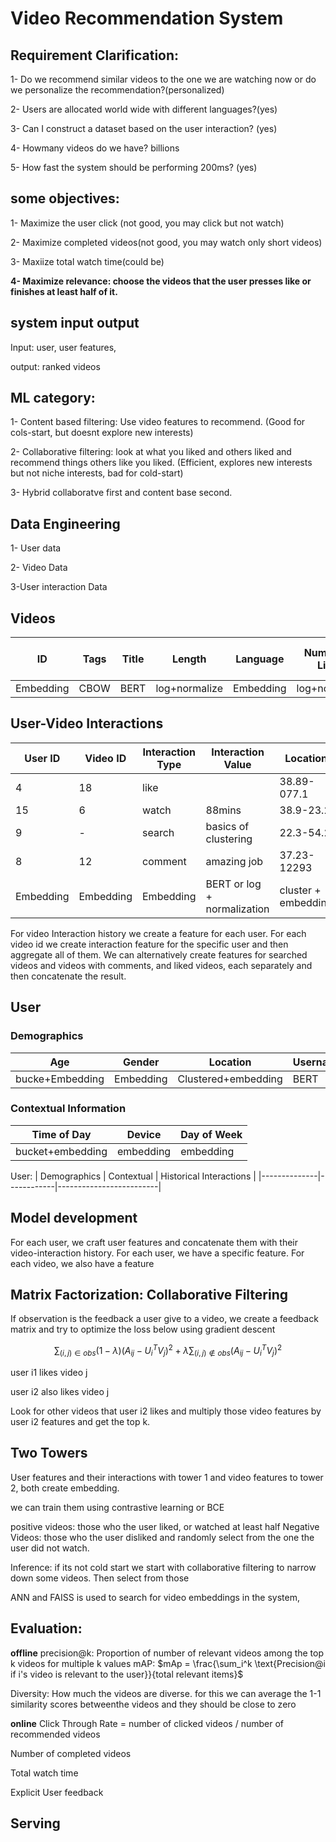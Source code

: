 # Video Recommendation System

## Requirement Clarification:

1- Do we recommend similar videos to the one we are watching now or do we personalize the recommendation?(personalized)

2- Users are allocated world wide with different languages?(yes)

3- Can I construct a dataset based on the user interaction? (yes)

4- Howmany videos do we have? billions

5- How fast the system should be performing 200ms? (yes)

## some objectives:  

1- Maximize the user click (not good, you may click but not watch)

2- Maximize completed videos(not good, you may watch only short videos)

3- Maxiize total watch time(could be)

**4- Maximize relevance: choose the videos that the user presses like or finishes at least half of it.**

## system input output

Input: user, user features, 

output: ranked videos

## ML category:
1- Content based filtering: Use video features to recommend. (Good for cols-start, but doesnt explore new interests)

2- Collaborative filtering: look at what you liked and others liked and recommend things others like you liked. (Efficient, explores new interests but not niche interests, bad for cold-start)

3- Hybrid   collaboratve first and content base second. 

## Data Engineering
1- User data

2- Video Data

3-User interaction Data

## Videos

| ID  | Tags  | Title  | Length | Language | Number of Likes | Comments | Views | Rating (PG, PG-13) |
------|-------|--------|--------|----------|-----------------|----------|-------|--------------------|
Embedding| CBOW|BERT | log+normalize|Embedding|log+normalize|BERT|log+normalzie|Embedding



## User-Video Interactions

| User ID | Video ID | Interaction Type | Interaction Value      | Location     | Time Stamp  |
|---------|----------|------------------|-------------------------|--------------|-------------|
| 4       | 18       | like             |                         | 38.89-077.1  | 128648624   |
| 15      | 6        | watch            | 88mins                  | 38.9-23.2    | 12872496    |
| 9       | -        | search           | basics of clustering    | 22.3-54.2    | 3864123     |
| 8       | 12       | comment          | amazing job             | 37.23-12293  | 125143653   |
|Embedding|Embedding | Embedding |  BERT or log + normalization| cluster + embedding| Bucket + embedding|

For video Interaction history we create a feature for each user. For each video id we create interaction feature for the specific user and then aggregate all of them.
We can alternatively create features for searched videos and videos with comments, and liked videos, each separately and then concatenate the result.


## User 

### Demographics

| Age | Gender | Location | Username | ID  | Language | Time Zone |
|-----|--------|----------|----------|-----|----------|-----------|
| bucke+Embedding|Embedding|Clustered+embedding|BERT|Embedding|Embedding|Embedding|


### Contextual Information
|Time of Day | Device | Day of Week|
-------------|--------|------------|
bucket+embedding|embedding|embedding|


User:  | Demographics | Contextual | Historical Interactions |
       |--------------|------------|-------------------------| 


## Model development
For each user, we craft user features and concatenate them with their video-interaction history. For each user, we have a specific feature. For each video, we also have a feature

## Matrix Factorization: Collaborative Filtering
If observation is the feedback a user give to a video, we create a feedback matrix and try to optimize the loss below using gradient descent

$$
\sum_{(i,j) \in obs} (1 - \lambda) (A_{ij} - U_i^T V_j)^2 + \lambda \sum_{(i,j) \notin obs} (A_{ij} - U_i^T V_j)^2
$$

user i1 likes video j

user i2 also likes video j

Look for other videos that user i2 likes and multiply those video features by user i2 features and get the top k.

## Two Towers

User features and their interactions with tower 1 and video features to tower 2, both create embedding. 

we can train them using contrastive learning or BCE

positive videos: those who the user liked, or watched at least half
Negative Videos: those who the user disliked and randomly select from the one the user did not watch.

Inference:
if its not cold start we start with collaborative filtering to narrow down some videos. Then select from those

ANN and FAISS is used to search for video embeddings in the system,

## Evaluation:

**offline**
precision@k: Proportion of number of relevant videos among the top k videos for multiple k values
mAP: 
$mAp = \frac{\sum_i^k \text{Precision@i if i's video is relevant to the user}}{total relevant items}$

Diversity: How much the videos are diverse. for this we can average the 1-1 similarity scores betweenthe videos and they should be close to zero

**online**
Click Through Rate = number of clicked videos / number of recommended videos

Number of completed videos

Total watch time

Explicit User feedback

## Serving


